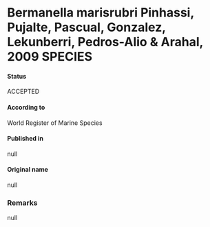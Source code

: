 Bermanella marisrubri Pinhassi, Pujalte, Pascual, Gonzalez, Lekunberri, Pedros-Alio & Arahal, 2009 SPECIES
=======

#### Status
ACCEPTED

#### According to
World Register of Marine Species

#### Published in
null

#### Original name
null

### Remarks
null